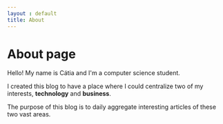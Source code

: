 ```yaml
---
layout : default
title: About
---
```

# About page

Hello! My name is Cátia and I'm a computer science student. 

I created this blog to have a place where I could centralize two of my interests, **technology** and **business**.

The purpose of this blog is to daily aggregate interesting articles of these two vast areas.